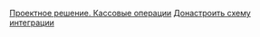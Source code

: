 [Проектное решение. Кассовые операции](Проектное%20решение.%20Кассовые%20операции.md)
[Донастроить схему интеграции](Global%20ERP/Projects/SNGS/Accounting/Cash/Донастроить%20схему%20интеграции.md)

